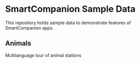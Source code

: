 # SmartCompanion Sample Data

This repository holds sample data to demonstrate features of SmartCompanion apps.

## Animals

Multilanguage tour of animal stations


